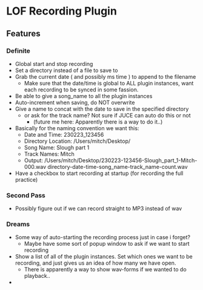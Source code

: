 # LOF Recording Plugin

## Features

### Definite
- Global start and stop recording
- Set a directory instead of a file to save to
- Grab the current date ( and possibly ms time ) to append to the filename
  - Make sure that the date/time is global to ALL plugin instances, want each
    recording to be synced in some fassion.
- Be able to give a song_name to all the plugin instances
- Auto-increment when saving, do NOT overwrite
- Give a name to concat with the date to save in the specified directory
  - or ask for the track name?  Not sure if JUCE can auto do this or not
    - (future me here: Apparently there is a way to do it..)
- Basically for the naming convention we want this:
  - Date and Time:      230223_123456
  - Directory Location: /Users/mitch/Desktop/
  - Song Name:          Slough part 1
  - Track Names:        Mitch
  - Output: /Users/mitch/Desktop/230223-123456-Slough_part_1-Mitch-000.wav
    directory-date-time-song_name-track_name-count.wav
- Have a checkbox to start recording at startup (for recording the full practice)

### Second Pass
- Possibly figure out if we can record straight to MP3 instead of wav

### Dreams
- Some way of auto-starting the recording process just in case i forget?
  - Maybe have some sort of popup window to ask if we want to start recording
- Show a list of all of the plugin instances.  Set which ones we want to be
  recording, and just gives us an idea of how many we have open.
  - There is apparently a way to show wav-forms if we wanted to do playback..
- 
